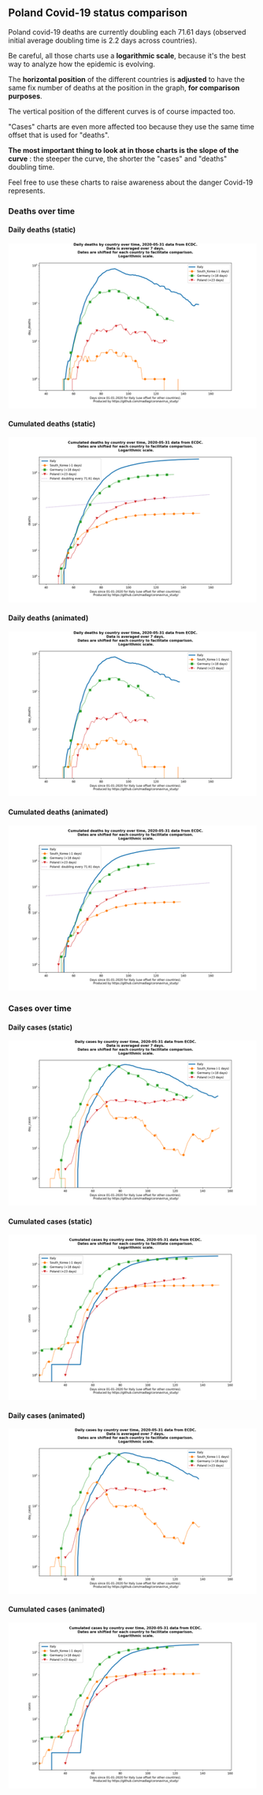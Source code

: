 ## Poland Covid-19 status comparison 

Poland covid-19 deaths are currently doubling each 71.61 days (observed initial average doubling time is 2.2 days across countries).



Be careful, all those charts use a **logarithmic scale**, because it's the best way to analyze how the epidemic is evolving.
 
The **horizontal position** of the different countries is **adjusted** to have the same fix number of deaths at the position in the graph, **for comparison purposes**.

The vertical position of the different curves is of course impacted too.

"Cases" charts are even more affected too because they use the same time offset that is used for "deaths".

**The most important thing to look at in those charts is the slope of the curve** : the steeper the curve, the shorter the "cases" and "deaths" doubling time.

Feel free to use these charts to raise awareness about the danger Covid-19 represents. 


 
### Deaths over time
 
#### Daily deaths (static)
![Poland covid-19 daily deaths static chart](https://raw.githubusercontent.com/madlag/coronavirus_study/master/notebooks/graphs/2020-05-31/countries/Poland/2020-05-31_Poland_day_deaths.png "Poland covid-19 day_deaths static chart")   
 
#### Cumulated deaths (static)
![Poland covid-19 cumulated deaths static chart](https://raw.githubusercontent.com/madlag/coronavirus_study/master/notebooks/graphs/2020-05-31/countries/Poland/2020-05-31_Poland_deaths.png "Poland covid-19 deaths static chart")   
 
#### Daily deaths (animated)
![Poland covid-19 daily deaths animated chart](https://raw.githubusercontent.com/madlag/coronavirus_study/master/notebooks/graphs/2020-05-31/countries/Poland/2020-05-31_Poland_day_deaths.gif "Poland covid-19 day_deaths animated chart")   
 
#### Cumulated deaths (animated)
![Poland covid-19 cumulated deaths animated chart](https://raw.githubusercontent.com/madlag/coronavirus_study/master/notebooks/graphs/2020-05-31/countries/Poland/2020-05-31_Poland_deaths.gif "Poland covid-19 deaths animated chart")   

 
### Cases over time
 
#### Daily cases (static)
![Poland covid-19 daily cases static chart](https://raw.githubusercontent.com/madlag/coronavirus_study/master/notebooks/graphs/2020-05-31/countries/Poland/2020-05-31_Poland_day_cases.png "Poland covid-19 day_cases static chart")   
 
#### Cumulated cases (static)
![Poland covid-19 cumulated cases static chart](https://raw.githubusercontent.com/madlag/coronavirus_study/master/notebooks/graphs/2020-05-31/countries/Poland/2020-05-31_Poland_cases.png "Poland covid-19 cases static chart")   
 
#### Daily cases (animated)
![Poland covid-19 daily cases animated chart](https://raw.githubusercontent.com/madlag/coronavirus_study/master/notebooks/graphs/2020-05-31/countries/Poland/2020-05-31_Poland_day_cases.gif "Poland covid-19 day_cases animated chart")   
 
#### Cumulated cases (animated)
![Poland covid-19 cumulated cases animated chart](https://raw.githubusercontent.com/madlag/coronavirus_study/master/notebooks/graphs/2020-05-31/countries/Poland/2020-05-31_Poland_cases.gif "Poland covid-19 cases animated chart")   

